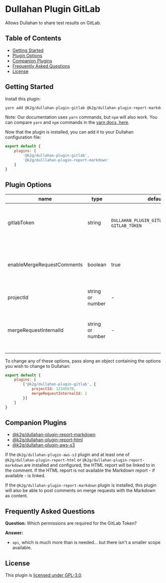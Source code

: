 # Dullahan Plugin GitLab
Allows Dullahan to share test results on GitLab.

## Table of Contents
- [Getting Started](#getting-started)
- [Plugin Options](#plugin-options)
- [Companion Plugins](#companion-plugins)
- [Frequently Asked Questions](#frequently-asked-questions)
- [License](#license)

## Getting Started
Install this plugin:
```bash
yarn add @k2g/dullahan-plugin-gitlab @k2g/dullahan-plugin-report-markdown
```

Note: Our documentation uses `yarn` commands, but `npm` will also work. You can compare `yarn` and `npm` commands in the [yarn docs, here](https://yarnpkg.com/en/docs/migrating-from-npm#toc-cli-commands-comparison).

Now that the plugin is installed, you can add it to your Dullahan configuration file:
```js
export default {
    plugins: [
        '@k2g/dullahan-plugin-gitlab',
        '@k2g/dulllahan-plugin-report-markdown'
    ]
}
```

## Plugin Options
| name | type | default | description |
| --- | --- | --- | :--- |
| gitlabToken | string | `DULLAHAN_PLUGIN_GITLAB_GITLAB_TOKEN`, `GITLAB_TOKEN` | The personal access token for GitLab to use |
| enableMergeRequestComments | boolean | true | Enable or disable the submitting of comments on pull requests |
| projectId | string or number | - | The project ID of your repository |
| mergeRequestInternalId | string or number | - | The internal ID of the merge request you're testing |

To change any of these options, pass along an object containing the options you wish to change to Dullahan:
```js
export default {
    plugins: [
        ['@k2g/dullahan-plugin-gitlab', {
            projectId: 12345678,
            mergeRequestInternalId: 1
        }]
    ]
}
```
## Companion Plugins
* [@k2g/dullahan-plugin-report-markdown](../dullahan-plugin-report-markdown)
* [@k2g/dullahan-plugin-report-html](../dullahan-plugin-report-html)
* [@k2g/dullahan-plugin-aws-s3](../dullahan-plugin-aws-s3)

If the `@k2g/dullahan-plugin-aws-s3` plugin and at least one of `@k2g/dullahan-plugin-report-html` or `@k2g/dullahan-plugin-report-markdown` are installed and configured, the HTML report will be linked to in the comment. If the HTML report is not available the Markdown report - if available - is linked.

If the `@k2g/dullahan-plugin-report-markdown` plugin is installed, this plugin will also be able to post comments on merge requests with the Markdown as content.

## Frequently Asked Questions
**Question:** Which permissions are required for the GitLab Token?

**Answer:**
* `api`, which is much more than is needed... but there isn't a smaller scope available.

## License

This plugin is [licensed under GPL-3.0](./LICENSE).
